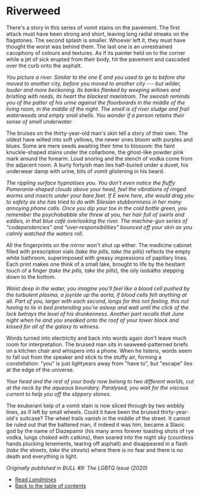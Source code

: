 # Riverweed

There's a story in this series of vomit stains on the pavement. The first attack must have been strong and short, leaving long radial streaks on the flagstones. The second splash is smaller. Whoever left it, they must have thought the worst was behind them. The last one is an unrestrained cacophony of colours and textures. As if its painter held on to the corner while a jet of sick erupted from their body, hit the pavement and cascaded over the curb onto the asphalt.

*You picture a river. Similar to the one E and you used to go to before she moved to another city, before you moved to another city --- but wilder, louder and more beckoning. Its banks flanked by weeping willows and bristling with reeds, its heart the blackest maelstrom. The swoosh reminds you of the patter of his urine against the floorboards in the middle of the living room, in the middle of the night. The smell is of river sludge and frail waterweeds and empty snail shells. You wonder if a person retains their sense of smell underwater.*

The bruises on the thirty-year-old man's skin tell a story of their own. The oldest have wilted into soft yellows, the newer ones bloom with purples and blues. Some are mere seeds awaiting their time to blossom: the faint knuckle-shaped stains under the collarbone, the ghost-like powder pink mark around the forearm. Loud snoring and the stench of vodka come from the adjacent room. A burly fortyish man lies half-buried under a duvet, his underwear damp with urine, bits of vomit glistening in his beard.

*The rippling surface hypnotises you. You don't even notice the fluffy Pomerania-shaped clouds above your head, feel the vibrations of ringed worms and insects under your bare feet. If E were here, she would drag you to safety as she has tried to do with Silesian stubbornness in her many annoying phone calls. Once you dip your toe in the cold bottle green, you remember the psychobabble she threw at you, her hair full of swirls and eddies, in that blue café overlooking the river. The machine-gun series of "codependencies" and "over‑responsibilities" bounced off your skin as you calmly watched the waters roll.*

All the fingerprints on the mirror won't shut up either. The medicine cabinet filled with prescription vials (*take the pills, take the pills*) reflects the empty white bathroom, superimposed with greasy impressions of papillary lines. Each print makes one think of a small lake, brought to life by the hesitant touch of a finger (*take the pills, take the pills*), the oily isobaths stepping down to the bottom.

*Waist deep in the water, you imagine you'll feel like a blood cell pushed by the turbulent plasma, a joyride up the aorta, if blood cells felt anything at all. Part of you, larger with each second, longs for this not feeling, this not having to lie in bed pretending you're asleep and wait until the click of the lock betrays the level of his drunkenness. Another part recalls that June night when he and you sneaked onto the roof of your tower block and kissed for all of the galaxy to witness.*

Words turned into electricity and back into words again don't leave much room for interpretation. The bruised man sits in seaweed-patterned briefs on a kitchen chair and whispers into a phone. When he listens, words seem to fall out from the speaker and stick to the stuffy air, forming a constellation: "you" is just lightyears away from "have to", but "escape" lies at the edge of the universe.

*Your head and the rest of your body now belong to two different worlds, cut at the neck by the aqueous boundary. Paralysed, you wait for the viscous current to help you off the slippery stones.*

The exuberant kelp of a vomit stain is now sliced through by two wobbly lines, as if left by small wheels. Could it have been the bruised thirty-year-old's suitcase? The wheel trails vanish in the middle of the street. It cannot be ruled out that the battered man, if indeed it was him, became a Slavic god by the name of Diazepamir (his many arms forever toasting shots of rye vodka, lungs choked with catkins), then soared into the night sky (countless hands plucking tenements, tearing off asphalt) and disappeared in a flash (*take the streets, take the streets*) where there is no fear and there is no death and everything is light.

*Originally published in BULL #9: The LGBTQ Issue (2020)*
- [Read *Landmines*](landmines.md)
- [Back to the table of contents](README.md)